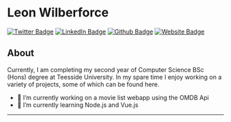 # Leon Wilberforce
[![Twitter Badge](https://img.shields.io/badge/-Twitter-1DA1F2?style=flat&logo=Twitter&logoColor=white&link=https://twitter.com/LeonWilberforce)](https://twitter.com/LeonWilberforce)
[![LinkedIn Badge](https://img.shields.io/badge/-LinkedIn-0077b5?style=flat&logo=LinkedIn&logoColor=white&link=https://www.linkedin.com/in/leon-wilberforce)](https://www.linkedin.com/in/leon-wilberforce)
[![Github Badge](https://img.shields.io/badge/-GitHub-24292e?style=flat&logo=Github&logoColor=white&link=https://github.com/leonwilberforce)](https://github.com/leonwilberforce)
[![Website Badge](https://img.shields.io/badge/Website-leonw.co.uk-66799e?style=flat&link=https://leonwilberforce.com)](https://leonwilberforce.com)

## About
Currently, I am completing my second year of Computer Science BSc (Hons) degree at Teesside University. In my spare time I enjoy working on a variety of projects, some of which can be found here.

- 🔭 I’m currently working on a movie list webapp using the OMDB Api
- 🌱 I’m currently learning Node.js and Vue.js

---

